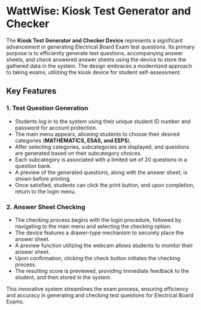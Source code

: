 # WattWise: Kiosk Test Generator and Checker

The **Kiosk Test Generator and Checker Device** represents a significant advancement in generating Electrical Board Exam test questions. Its primary purpose is to efficiently generate test questions, accompanying answer sheets, and check answered answer sheets using the device to store the gathered data in the system. The design embraces a modernized approach to taking exams, utilizing the kiosk device for student self-assessment.

## Key Features

### 1. Test Question Generation

- Students log in to the system using their unique student ID number and password for account protection.
- The main menu appears, allowing students to choose their desired categories (**MATHEMATICS, ESAS, and EEPS**).
- After selecting categories, subcategories are displayed, and questions are generated based on their subcategory choices.
- Each subcategory is associated with a limited set of 20 questions in a question bank.
- A preview of the generated questions, along with the answer sheet, is shown before printing.
- Once satisfied, students can click the print button, and upon completion, return to the login menu.

### 2. Answer Sheet Checking

- The checking process begins with the login procedure, followed by navigating to the main menu and selecting the checking option.
- The device features a drawer-type mechanism to securely place the answer sheet.
- A preview function utilizing the webcam allows students to monitor their answer sheet.
- Upon confirmation, clicking the check button initiates the checking process.
- The resulting score is previewed, providing immediate feedback to the student, and then stored in the system.

This innovative system streamlines the exam process, ensuring efficiency and accuracy in generating and checking test questions for Electrical Board Exams.

